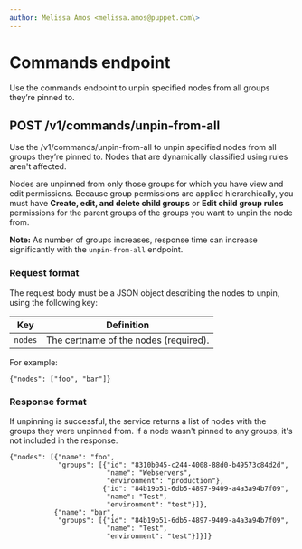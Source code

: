 ```yaml
---
author: Melissa Amos <melissa.amos@puppet.com\>
---
```


# Commands endpoint

Use the commands endpoint to unpin specified nodes from all groups they’re pinned to.

## POST /v1/commands/unpin-from-all

Use the /v1/commands/unpin-from-all to unpin specified nodes from all groups they’re pinned to. Nodes that are dynamically classified using rules aren't affected.

Nodes are unpinned from only those groups for which you have view and edit permissions. Because group permissions are applied hierarchically, you must have **Create, edit, and delete child groups** or **Edit child group rules** permissions for the parent groups of the groups you want to unpin the node from.

**Note:** As number of groups increases, response time can increase significantly with the `unpin-from-all` endpoint.

### Request format

The request body must be a JSON object describing the nodes to unpin, using the following key:

|Key|Definition|
|---|----------|
|`nodes`|The certname of the nodes \(required\).|

For example:

```
{"nodes": ["foo", "bar"]}
```

### Response format

If unpinning is successful, the service returns a list of nodes with the groups they were unpinned from. If a node wasn't pinned to any groups, it's not included in the response.

```
{"nodes": [{"name": "foo",
            "groups": [{"id": "8310b045-c244-4008-88d0-b49573c84d2d",
                        "name": "Webservers",
                        "environment": "production"},
                       {"id": "84b19b51-6db5-4897-9409-a4a3a94b7f09",
                        "name": "Test",
                        "environment": "test"}]},
           {"name": "bar",
            "groups": [{"id": "84b19b51-6db5-4897-9409-a4a3a94b7f09",
                        "name": "Test",
                        "environment": "test"}]}]}
```

